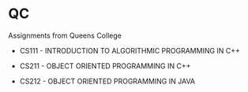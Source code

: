 # QC

Assignments from Queens College

* CS111 - INTRODUCTION TO ALGORITHMIC PROGRAMMING IN C++

* CS211 - OBJECT ORIENTED PROGRAMMING IN C++

* CS212 - OBJECT ORIENTED PROGRAMMING IN JAVA
